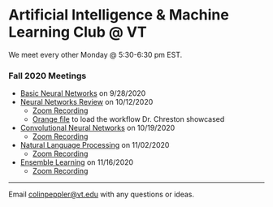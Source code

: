 # Artificial Intelligence & Machine Learning Club @ VT

We meet every other Monday @ 5:30-6:30 pm EST.

### Fall 2020 Meetings
* [Basic Neural Networks](https://docs.google.com/presentation/d/1avIj--PoR2UvWB3W4_K5OGcz8uXfxlO9fUkKoA6d-Wg/edit?usp=sharing) on 9/28/2020
* [Neural Networks Review](https://docs.google.com/presentation/d/1lIet0KKtklYYJDZn4Kz7v1XEVEejwYlXJZ5Nblk6tbQ/edit?usp=sharing) on 10/12/2020
  * [Zoom Recording](https://virginiatech.zoom.us/rec/share/N-vlergLE4VWBwEE_lpjcYJqfWkbNduYDW5qlF44D_f_EmC_WJz6GLFJKyWYFXbb.GE5pHe_PabjddCDD)
  * [Orange file](https://drive.google.com/file/d/1euAdTG1eRf9rrmtNLSjQTawUk_NjF1Ck/view?usp=sharing) to load the workflow Dr. Chreston showcased
* [Convolutional Neural Networks](https://docs.google.com/presentation/d/1pxYL6QWjhzYcEVHKHt9wmRCW8vk2HihoragWwWKWh4c/edit?usp=sharing) on 10/19/2020
  * [Zoom Recording](https://virginiatech.zoom.us/rec/share/fE1AvVtkEUuapatRWL_v4lMRo6yWnLEoc9RGhBY0XyhTAWWnZSz2k081rpmog8IP.NzHfCqEcfc-Yg_Z1)
* [Natural Language Processing](https://docs.google.com/presentation/d/1AR3kPOyBsCzMj-f92XtxGpEiscaS-ZPLTeJJbr0Rw3c/edit?usp=sharing) on 11/02/2020
  * [Zoom Recording](https://virginiatech.zoom.us/rec/share/Ozh-uUCZ2aVPauLZT_zyff_fWdLNEy19bpVshsfN-JIGGr01HxiMN-Wn_hP7gMrJ.6xXh-WshKs0BkwyX)
* [Ensemble Learning](https://docs.google.com/presentation/d/1F4Ogx6W_WZZsaebuzSI_HgPg3F03160ihABnfwcr6Yg/edit?usp=sharing) on 11/16/2020
  * [Zoom Recording](https://virginiatech.zoom.us/rec/share/-RXRSDwgc8FH_ONbRqBv-H1ACFQs1B2j0o_X9rLb98vNp7_C1YSL9mP1ZuTDL4Q.F2hhmVJxLkngeN3f)

---
Email colinpeppler@vt.edu with any questions or ideas.
